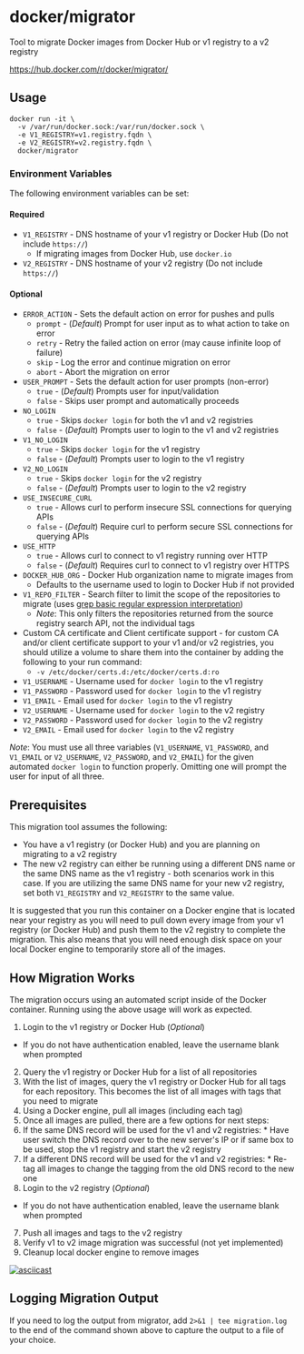 docker/migrator
=================

Tool to migrate Docker images from Docker Hub or v1 registry to a v2 registry

https://hub.docker.com/r/docker/migrator/

## Usage

```
docker run -it \
  -v /var/run/docker.sock:/var/run/docker.sock \
  -e V1_REGISTRY=v1.registry.fqdn \
  -e V2_REGISTRY=v2.registry.fqdn \
  docker/migrator
```

### Environment Variables
The following environment variables can be set:

#### Required

  * `V1_REGISTRY` - DNS hostname of your v1 registry or Docker Hub (Do not include `https://`)
    * If migrating images from Docker Hub, use `docker.io`
  * `V2_REGISTRY` - DNS hostname of your v2 registry (Do not include `https://`)

#### Optional

  * `ERROR_ACTION` - Sets the default action on error for pushes and pulls
    * `prompt` - (_Default_) Prompt for user input as to what action to take on error
    * `retry` - Retry the failed action on error (may cause infinite loop of failure)
    * `skip` - Log the error and continue migration on error
    * `abort` - Abort the migration on error
  * `USER_PROMPT` - Sets the default action for user prompts (non-error)
    * `true` - (_Default_) Prompts user for input/validation
    * `false` - Skips user prompt and automatically proceeds
  * `NO_LOGIN`
    * `true` - Skips `docker login` for both the v1 and v2 registries
    * `false` - (_Default_) Prompts user to login to the v1 and v2 registries
  * `V1_NO_LOGIN`
    * `true` - Skips `docker login` for the v1 registry
    * `false` - (_Default_) Prompts user to login to the v1 registry
  * `V2_NO_LOGIN`
    * `true` - Skips `docker login` for the v2 registry
    * `false` - (_Default_) Prompts user to login to the v2 registry
  * `USE_INSECURE_CURL`
    * `true` - Allows curl to perform insecure SSL connections for querying APIs
    * `false` - (_Default_) Require curl to perform secure SSL connections for querying APIs
  * `USE_HTTP`
    * `true` - Allows curl to connect to v1 registry running over HTTP
    * `false` - (_Default_) Requires curl to connect to v1 registry over HTTPS
  * `DOCKER_HUB_ORG` - Docker Hub organization name to migrate images from
    * Defaults to the username used to login to Docker Hub if not provided
  * `V1_REPO_FILTER` - Search filter to limit the scope of the repositories to migrate (uses [grep basic regular expression interpretation](http://www.gnu.org/software/grep/manual/html_node/Basic-vs-Extended.html))
    * *Note*: This only filters the repositories returned from the source registry search API, not the individual tags
  * Custom CA certificate and Client certificate support - for custom CA and/or client certificate support to your v1 and/or v2 registries, you should utilize a volume to share them into the container by adding the following to your run command:
    * `-v /etc/docker/certs.d:/etc/docker/certs.d:ro`
  * `V1_USERNAME` - Username used for `docker login` to the v1 registry
  * `V1_PASSWORD` - Password used for `docker login` to the v1 registry
  * `V1_EMAIL` - Email used for `docker login` to the v1 registry
  * `V2_USERNAME` - Username used for `docker login` to the v2 registry
  * `V2_PASSWORD` - Password used for `docker login` to the v2 registry
  * `V2_EMAIL` - Email used for `docker login` to the v2 registry

*Note*: You must use all three variables (`V1_USERNAME`, `V1_PASSWORD`, and `V1_EMAIL` or `V2_USERNAME`, `V2_PASSWORD`, and `V2_EMAIL`) for the given automated `docker login` to function properly.  Omitting one will prompt the user for input of all three.

## Prerequisites
This migration tool assumes the following:

  * You have a v1 registry (or Docker Hub) and you are planning on migrating to a v2 registry
  * The new v2 registry can either be running using a different DNS name or the same DNS name as the v1 registry - both scenarios work in this case.  If you are utilizing the same DNS name for your new v2 registry, set both `V1_REGISTRY` and `V2_REGISTRY` to the same value.

It is suggested that you run this container on a Docker engine that is located near your registry as you will need to pull down every image from your v1 registry (or Docker Hub) and push them to the v2 registry to complete the migration.  This also means that you will need enough disk space on your local Docker engine to temporarily store all of the images.

## How Migration Works
The migration occurs using an automated script inside of the Docker container.  Running using the above usage will work as expected.

1. Login to the v1 registry or Docker Hub (_Optional_)
 - If you do not have authentication enabled, leave the username blank when prompted
2. Query the v1 registry or Docker Hub for a list of all repositories
3. With the list of images, query the v1 registry or Docker Hub for all tags for each repository.  This becomes the list of all images with tags that you need to migrate
4. Using a Docker engine, pull all images (including each tag)
5. Once all images are pulled, there are a few options for next steps:
  1. If the same DNS record will be used for the v1 and v2 registries:
    * Have user switch the DNS record over to the new server's IP or if same box to be used, stop the v1 registry and start the v2 registry
  2. If a different DNS record will be used for the v1 and v2 registries:
    * Re-tag all images to change the tagging from the old DNS record to the new one
6. Login to the v2 registry (_Optional_)
  * If you do not have authentication enabled, leave the username blank when prompted
7. Push all images and tags to the v2 registry
8. Verify v1 to v2 image migration was successful (not yet implemented)
9. Cleanup local docker engine to remove images

[![asciicast](https://asciinema.org/a/23844.png)](https://asciinema.org/a/23844)

## Logging Migration Output
If you need to log the output from migrator, add `2>&1 | tee migration.log` to the end of the command shown above to capture the output to a file of your choice.
